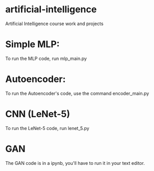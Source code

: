 # artificial-intelligence

Artificial Intelligence course work and projects

# Simple MLP:
To run the MLP code, run mlp_main.py
# Autoencoder:
To run the Autoencoder's code, use the command encoder_main.py
# CNN (LeNet-5)
To run the LeNet-5 code, run lenet_5.py
# GAN
The GAN code is in a ipynb, you'll have to run it in your text editor.

